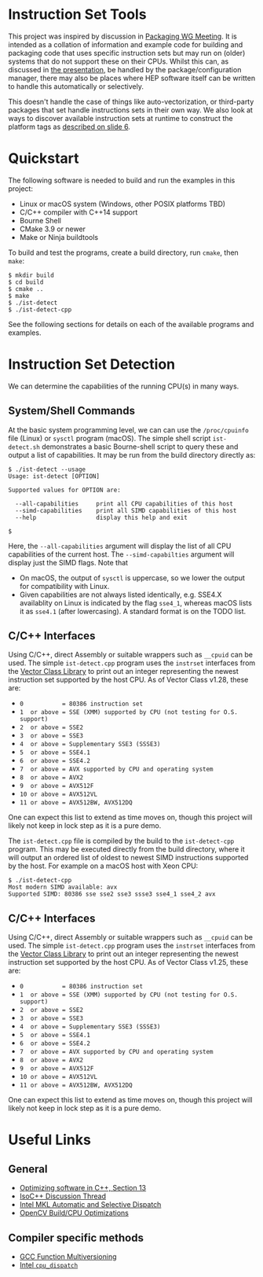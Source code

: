 # Instruction Set Tools

This project was inspired by discussion in [Packaging WG Meeting](https://indico.cern.ch/event/719557/).
It is intended as a collation of information and example code for
building and packaging code that uses specific instruction sets but
may run on (older) systems that do not support these on their CPUs.
Whilst this can, as discussed in [the presentation](https://indico.cern.ch/event/719557/contributions/2965980/attachments/1642767/2624258/HSF-Packaging-20180502.pdf), be handled by the package/configuration manager,
there may also be places where HEP software itself can be written
to handle this automatically or selectively.

This doesn't handle the case of things like auto-vectorization, or
third-party packages that set handle instructions sets in their
own way. We also look at ways to discover available instruction sets
at runtime to construct the platform tags as [described on slide 6](https://indico.cern.ch/event/719557/contributions/2965980/attachments/1642767/2624258/HSF-Packaging-20180502.pdf).

# Quickstart
The following software is needed to build and run the examples
in this project:

- Linux or macOS system (Windows, other POSIX platforms TBD)
- C/C++ compiler with C++14 support
- Bourne Shell
- CMake 3.9 or newer
- Make or Ninja buildtools

To build and test the programs, create a build directory,
run `cmake`, then `make`:

```
$ mkdir build
$ cd build
$ cmake ..
$ make
$ ./ist-detect
$ ./ist-detect-cpp
```

See the following sections for details on each of the available
programs and examples.

# Instruction Set Detection
We can determine the capabilities of the running CPU(s) in many ways.

## System/Shell Commands
At the basic system programming level, we can can use the `/proc/cpuinfo`
file (Linux) or `sysctl` program (macOS). The simple shell script
`ist-detect.sh` demonstrates a basic Bourne-shell script to query these and
output a list of capabilities. It may be run from the build directory directly as:

```console
$ ./ist-detect --usage
Usage: ist-detect [OPTION]

Supported values for OPTION are:

  --all-capabilities     print all CPU capabilities of this host
  --simd-capabilities    print all SIMD capabilities of this host
  --help                 display this help and exit

$
```

Here, the `--all-capabilities` argument will display the list of all CPU
capabilities of the current host. The `--simd-capabilties` argument will display
just the SIMD flags. Note that

- On macOS, the output of `sysctl` is uppercase, so we lower the output for
  compatibility with Linux.
- Given capabilities are not always listed identically, e.g. SSE4.X availablity
  on Linux is indicated by the flag `sse4_1`, whereas macOS lists it as `sse4.1`
  (after lowercasing). A standard format is on the TODO list.


## C/C++ Interfaces
Using C/C++, direct Assembly or suitable wrappers such as `__cpuid` can
be used. The simple `ist-detect.cpp` program uses the `instrset` interfaces
from the [Vector Class Library](http://www.agner.org/optimize/vectorclass.pdf)
to print out an integer representing the newest instruction set supported by
the host CPU. As of Vector Class v1.28, these are:

- `0           = 80386 instruction set`
- `1  or above = SSE (XMM) supported by CPU (not testing for O.S. support)`
- `2  or above = SSE2`
- `3  or above = SSE3`
- `4  or above = Supplementary SSE3 (SSSE3)`
- `5  or above = SSE4.1`
- `6  or above = SSE4.2`
- `7  or above = AVX supported by CPU and operating system`
- `8  or above = AVX2`
- `9  or above = AVX512F`
- `10 or above = AVX512VL`
- `11 or above = AVX512BW, AVX512DQ`

One can expect this list to extend as time moves on, though this project will
likely not keep in lock step as it is a pure demo.

The `ist-detect.cpp` file is compiled by the build to the `ist-detect-cpp` program.
This may be executed directly from the build directory, where it will
output an ordered list of oldest to newest SIMD instructions supported by the
host. For example on a macOS host with Xeon CPU:

```
$ ./ist-detect-cpp
Most modern SIMD available: avx
Supported SIMD: 80386 sse sse2 sse3 ssse3 sse4_1 sse4_2 avx
```

## C/C++ Interfaces
Using C/C++, direct Assembly or suitable wrappers such as `__cpuid` can
be used. The simple `ist-detect.cpp` program uses the `instrset` interfaces
from the [Vector Class Library](http://www.agner.org/optimize/vectorclass.pdf)
to print out an integer representing the newest instruction set supported by
the host CPU. As of Vector Class v1.25, these are:

- `0           = 80386 instruction set`
- `1  or above = SSE (XMM) supported by CPU (not testing for O.S. support)`
- `2  or above = SSE2`
- `3  or above = SSE3`
- `4  or above = Supplementary SSE3 (SSSE3)`
- `5  or above = SSE4.1`
- `6  or above = SSE4.2`
- `7  or above = AVX supported by CPU and operating system`
- `8  or above = AVX2`
- `9  or above = AVX512F`
- `10 or above = AVX512VL`
- `11 or above = AVX512BW, AVX512DQ`

One can expect this list to extend as time moves on, though this project will
likely not keep in lock step as it is a pure demo.

# Useful Links
## General
- [Optimizing software in C++, Section 13](http://www.agner.org/optimize/optimizing_cpp.pdf)
- [IsoC++ Discussion Thread](https://groups.google.com/a/isocpp.org/forum/#!msg/std-proposals/SwDyE6KH87Y/jmj8bbKucIwJ)
- [Intel MKL Automatic and Selective Dispatch](https://software.intel.com/en-us/mkl-linux-developer-guide-instruction-set-specific-dispatching-on-intel-architectures)
- [OpenCV Build/CPU Optimizations](https://github.com/opencv/opencv/wiki/CPU-optimizations-build-options)


## Compiler specific methods

- [GCC Function Multiversioning](https://gcc.gnu.org/onlinedocs/gcc/Function-Multiversioning.html)
- [Intel `cpu_dispatch`](https://software.intel.com/en-us/articles/how-to-manually-target-2nd-generation-intel-core-processors-with-support-for-intel-avx)

